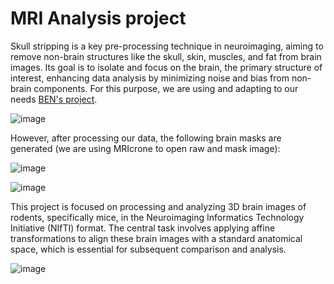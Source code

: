 # MRI Analysis project

Skull stripping is a key pre-processing technique in neuroimaging, aiming to remove non-brain structures like the skull, skin, muscles, and fat from brain images. Its goal is to isolate and focus on the brain, the primary structure of interest, enhancing data analysis by minimizing noise and bias from non-brain components. For this purpose, we are using and adapting to our needs [BEN's project](https://github.com/AnriiGegliuk/BEN_project).

![image](https://github.com/AnriiGegliuk/mice_MRI_analysis/assets/120349975/f3c74929-f38d-4250-99c8-67a66e3a60d9)


However, after processing our data, the following brain masks are generated (we are using MRIcrone to open raw and mask image):

![image](https://github.com/AnriiGegliuk/mice_MRI_analysis/assets/120349975/5912e6bf-99c7-4e37-a3bc-8dd6087bd009)

![image](https://github.com/AnriiGegliuk/mice_MRI_analysis/assets/120349975/d96f62b3-85ac-4997-92c9-e1bbcee86df3)

This project is focused on processing and analyzing 3D brain images of rodents, specifically mice, in the Neuroimaging Informatics Technology Initiative (NIfTI) format. The central task involves applying affine transformations to align these brain images with a standard anatomical space, which is essential for subsequent comparison and analysis.

![image](https://github.com/AnriiGegliuk/mice_MRI_analysis/assets/120349975/de072b8c-b99d-4084-9121-2810c8da53e3)


